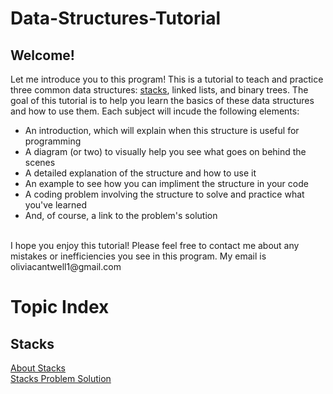 # Data-Structures-Tutorial
## Welcome!
Let me introduce you to this program! This is a tutorial to teach and practice three common data structures: [stacks](Stacks/aboutStacks.md), linked lists, and binary trees. The goal of this tutorial is to help you learn the basics of these data structures and how to use them. Each subject will incude the following elements:
* An introduction, which will explain when this structure is useful for programming
* A diagram (or two) to visually help you see what goes on behind the scenes
* A detailed explanation of the structure and how to use it
* An example to see how you can impliment the structure in your code
* A coding problem involving the structure to solve and practice what you've learned
* And, of course, a link to the problem's solution

<br>
I hope you enjoy this tutorial! Please feel free to contact me about any mistakes or inefficiencies you see in this program. My email is oliviacantwell1@gmail.com

<br>

# Topic Index
## Stacks
[About Stacks](Stacks/aboutStacks.md)
<br>
[Stacks Problem Solution](Stacks/stacksSolution.py)

